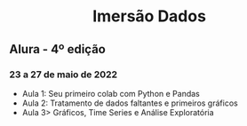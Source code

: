 <h1 align=center> Imersão Dados </h1>
<h2> Alura - 4º edição </h2>
<h3> 23 a 27 de maio de 2022 </h3>
<p>
  <ul>
    <li> Aula 1: Seu primeiro colab com Python e Pandas </li>
    <li> Aula 2: Tratamento de dados faltantes e primeiros gráficos </li>
    <li> Aula 3> Gráficos, Time Series e Análise Exploratória </li>
  </ul>
</p>
